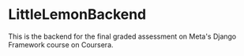 # LittleLemonBackend
This is the backend for the final graded assessment on Meta's Django Framework course on Coursera.
